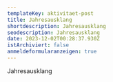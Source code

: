 ```yaml
---
templateKey: aktivitaet-post
title: Jahresausklang
shortdescription: Jahresausklang
seodescription: Jahresausklang
date: 2023-12-02T00:28:37.930Z
istArchiviert: false
anmeldeformularanzeigen: true
---
```

Jahresausklang 